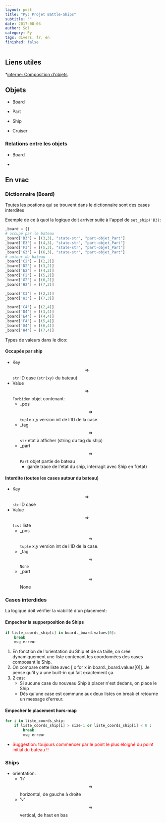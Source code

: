 ```yaml
---
layout: post
title: "Py: Projet Battle-Ships"
subtitle: ""
date: 2017-08-03
author: Sol
category: Py
tags: divers, fr, en
finished: false
---
```


## Liens utiles

*[interne: Composition d'objets](/prog/prog-composition.html)

## Objets

* Board

* Part
* Ship
* Cruiser 


### Relations entre les objets

* Board


* 


## En vrac



### Dictionnaire (Board)

Toutes les postions qui se trouvent dans le dictionnaire sont des cases interdites

Exemple de ce à quoi la logique doit arriver suite à l'appel de `set_ship('D3)`:

```python
_board = {}
# occupé par le bateau
_board['D3'] = [(3,3), "state-str", "part-objet_Part"] 
_board['E3'] = [(4,3), "state-str", "part-objet_Part"] 
_board['F3'] = [(5,3), "state-str", "part-objet_Part"] 
_board['G3'] = [(6,3), "state-str", "part-objet_Part"]
# autour du bateau
_board['C2'] = [(2,2)]
_board['D2'] = [(3,2)] 
_board['E2'] = [(4,2)] 
_board['F2'] = [(5,2)] 
_board['G2'] = [(6,2)]
_board['H2'] = [(7,2)]

_board['C3'] = [(2,3)]
_board['H3'] = [(7,3)]

_board['C4'] = [(2,4)]
_board['D4'] = [(3,4)] 
_board['E4'] = [(4,4)] 
_board['F4'] = [(5,4)] 
_board['G4'] = [(6,4)]
_board['H4'] = [(7,4)]

```

Types de valeurs dans le dico:

#### Occupée par ship

* Key $$ \Rightarrow $$  `str` ID case (`str(xy)` du bateau)
* Value $$ \Rightarrow $$  `Forbiden` objet contenant:
    * _pos $$ \Rightarrow $$ `tuple` x,y version int de l'ID de la case.
    * _tag $$ \Rightarrow $$ `str` etat à afficher (string du tag du ship)
    * _part $$ \Rightarrow $$ `Part` objet partie de bateau 
        * garde trace de l'etat du ship, interragit avec Ship en f(etat)

#### Interdite (toutes les cases autour du bateau)

* Key $$ \Rightarrow $$  `str` ID case
* Value $$ \Rightarrow $$  `list` liste
    * _pos $$ \Rightarrow $$ `tuple` x,y version int de l'ID de la case.
    * _tag $$ \Rightarrow $$ `None`
    * _part $$ \Rightarrow $$ None


### Cases interdides

La logique doit vérifier la viabilité d'un placement:

#### Empecher la supperposition de Ships

```python
if liste_coords_ship[i] in board._board.values[0]:
    break
    msg erreur
```

 1. En fonction de l'orientation du Ship et de sa taille, on crée dynamiquement une liste contenant les coordonnées des cases composant le Ship.
 2. On compare cette liste avec [ x for x in board._board.values[0]]. Je pense qu'il y a une built-in qui fait exactement ça.
 3. 2 cas:
    * Si aucune case du nouveau Ship à placer n'est dedans, on place le Ship
    * Dés qu'une case est commune aux deux listes on break et retourne un message d'erreur.

#### Empecher le placement hors-map

```python
for i in liste_coords_ship:
    if liste_coords_ship[i] > size-1 or liste_coords_ship[i] < 0 :
        break
        msg erreur
```

* <span style="color:red">Suggestion: toujours commencer par le point le plus éloigné du point initial du bateau !!  </span>



### Ships

* orientation:
    * 'h' $$ \Rightarrow $$ horizontal, de gauche à droite
    * 'v' $$ \Rightarrow $$ vertical, de haut en bas